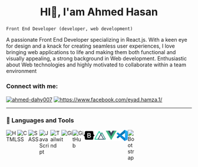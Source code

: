 <h1 align="center">HI👋, I'am Ahmed Hasan</h1>

`Front End Developer (developer, web development)`

<p>
 A passionate Front End Developer specializing in React.js. With a keen eye for design and a knack for creating seamless user experiences, I love bringing web       applications to life and making them both functional and visually appealing, a strong background in Web development. Enthusiastic about Web technologies and        highly motivated to collaborate within a team environment
</p>

<h3 align="left">Connect with me:</h3>
<a href="https://www.linkedin.com/in/ahmed-hasan-aba65a252/" target="blank"><img align="center" src="https://raw.githubusercontent.com/rahuldkjain/github-profile-readme-generator/master/src/images/icons/Social/linked-in-alt.svg" alt="ahmed-dahy007" height="30" width="40" /></a>
<a href="https://www.facebook.com/profile.php?id=100087957022241&mibextid=ZbWKwL" target="blank"><img align="center" src="https://raw.githubusercontent.com/rahuldkjain/github-profile-readme-generator/master/src/images/icons/Social/facebook.svg" alt="https://www.facebook.com/eyad.hamza.1/" height="30" width="40" /></a>

<hr>

### 🧰 Languages and Tools
<div align="left">
<img align="left" alt="HTML" width="30px" src="https://cdn.jsdelivr.net/gh/devicons/devicon/icons/html5/html5-plain.svg" />
<img align="left" alt="CSS" width="30px" src="https://cdn.jsdelivr.net/gh/devicons/devicon/icons/css3/css3-plain.svg" />
<img align="left" alt="SASS" width="30px" src="https://cdn.jsdelivr.net/gh/devicons/devicon/icons/sass/sass-original.svg" />
<img align="left" alt="JavaScript" width="30px" src="https://cdn.jsdelivr.net/gh/devicons/devicon/icons/javascript/javascript-plain.svg" />
<img align="left" alt="Tailwind" width="30px" src="https://cdn.jsdelivr.net/gh/devicons/devicon/icons/tailwindcss/tailwindcss-plain.svg" />
<img align="left" alt="Git" width="30px"src="https://cdn.jsdelivr.net/gh/devicons/devicon/icons/git/git-original.svg" />
<img align="left" alt="GitHub" width="30px" src="https://cdn.jsdelivr.net/gh/devicons/devicon/icons/github/github-original.svg" />
<img align="left" alt="Bootstrap" width="30px" src="https://github.com/devicons/devicon/blob/master/icons/bootstrap/bootstrap-plain.svg" />
<img align="left" alt="Bootstrap" width="30px" src="https://github.com/devicons/devicon/blob/master/icons/nuxtjs/nuxtjs-original.svg" />
<img align="left" alt="Bootstrap" width="30px" src="https://github.com/devicons/devicon/blob/master/icons/vuejs/vuejs-original.svg" />
<img align="left" alt="Bootstrap" width="30px" src="https://github.com/devicons/devicon/blob/master/icons/vscode/vscode-original.svg" />
<img align="left" alt="Bootstrap" width="20px" src="https://upload.wikimedia.org/wikipedia/commons/thumb/1/1c/Pinialogo.svg/800px-Pinialogo.svg.png" />
</div>
